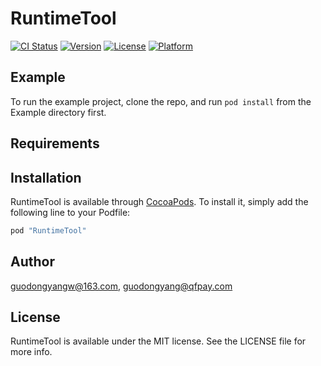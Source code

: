 # RuntimeTool

[![CI Status](http://img.shields.io/travis/guodongyangw@163.com/RuntimeTool.svg?style=flat)](https://travis-ci.org/guodongyangw@163.com/RuntimeTool)
[![Version](https://img.shields.io/cocoapods/v/RuntimeTool.svg?style=flat)](http://cocoapods.org/pods/RuntimeTool)
[![License](https://img.shields.io/cocoapods/l/RuntimeTool.svg?style=flat)](http://cocoapods.org/pods/RuntimeTool)
[![Platform](https://img.shields.io/cocoapods/p/RuntimeTool.svg?style=flat)](http://cocoapods.org/pods/RuntimeTool)

## Example

To run the example project, clone the repo, and run `pod install` from the Example directory first.

## Requirements

## Installation

RuntimeTool is available through [CocoaPods](http://cocoapods.org). To install
it, simply add the following line to your Podfile:

```ruby
pod "RuntimeTool"
```

## Author

guodongyangw@163.com, guodongyang@qfpay.com

## License

RuntimeTool is available under the MIT license. See the LICENSE file for more info.
